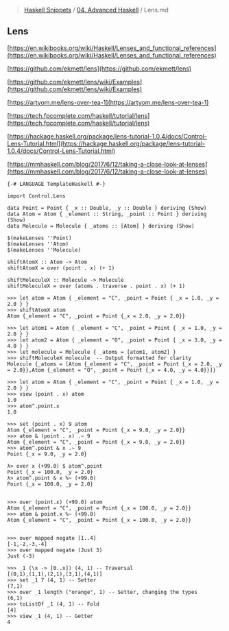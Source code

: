 > [Haskell Snippets](../README.md) / [04. Advanced Haskell](README.md) / Lens.md
## Lens
[https://en.wikibooks.org/wiki/Haskell/Lenses_and_functional_references](https://en.wikibooks.org/wiki/Haskell/Lenses_and_functional_references)

[https://github.com/ekmett/lens](https://github.com/ekmett/lens)

[https://github.com/ekmett/lens/wiki/Examples](https://github.com/ekmett/lens/wiki/Examples)

[https://artyom.me/lens-over-tea-1](https://artyom.me/lens-over-tea-1)

[https://tech.fpcomplete.com/haskell/tutorial/lens](https://tech.fpcomplete.com/haskell/tutorial/lens)

[https://hackage.haskell.org/package/lens-tutorial-1.0.4/docs/Control-Lens-Tutorial.html](https://hackage.haskell.org/package/lens-tutorial-1.0.4/docs/Control-Lens-Tutorial.html)

[https://mmhaskell.com/blog/2017/6/12/taking-a-close-look-at-lenses](https://mmhaskell.com/blog/2017/6/12/taking-a-close-look-at-lenses)


```
{-# LANGUAGE TemplateHaskell #-}

import Control.Lens

data Point = Point { _x :: Double, _y :: Double } deriving (Show)
data Atom = Atom { _element :: String, _point :: Point } deriving (Show)
data Molecule = Molecule { _atoms :: [Atom] } deriving (Show)

$(makeLenses ''Point)
$(makeLenses ''Atom)
$(makeLenses ''Molecule)

shiftAtomX :: Atom -> Atom
shiftAtomX = over (point . x) (+ 1)

shiftMoleculeX :: Molecule -> Molecule
shiftMoleculeX = over (atoms . traverse . point . x) (+ 1)
```

```
>>> let atom = Atom { _element = "C", _point = Point { _x = 1.0, _y = 2.0 } }
>>> shiftAtomX atom
Atom {_element = "C", _point = Point {_x = 2.0, _y = 2.0}}

>>> let atom1 = Atom { _element = "C", _point = Point { _x = 1.0, _y = 2.0 } }
>>> let atom2 = Atom { _element = "O", _point = Point { _x = 3.0, _y = 4.0 } }
>>> let molecule = Molecule { _atoms = [atom1, atom2] }
>>> shiftMoleculeX molecule  -- Output formatted for clarity
Molecule {_atoms = [Atom {_element = "C", _point = Point {_x = 2.0, _y = 2.0}},Atom {_element = "O", _point = Point {_x = 4.0, _y = 4.0}}]}

>>> let atom = Atom { _element = "C", _point = Point { _x = 1.0, _y = 2.0 } }
>>> view (point . x) atom
1.0
>>> atom^.point.x
1.0

>>> set (point . x) 9 atom
Atom {_element = "C", _point = Point {_x = 9.0, _y = 2.0}}
>>> atom & (point . x) .~ 9
Atom {_element = "C", _point = Point {_x = 9.0, _y = 2.0}}
>>> atom^.point & x .~ 9
Point {_x = 9.0, _y = 2.0}

λ> over x (+99.0) $ atom^.point
Point {_x = 100.0, _y = 2.0}
λ> atom^.point & x %~ (+99.0)
Point {_x = 100.0, _y = 2.0}


>>> over (point.x) (+99.0) atom
Atom {_element = "C", _point = Point {_x = 100.0, _y = 2.0}}
>>> atom & point.x %~ (+99.0)
Atom {_element = "C", _point = Point {_x = 100.0, _y = 2.0}}


>>> over mapped negate [1..4]
[-1,-2,-3,-4]
>>> over mapped negate (Just 3)
Just (-3)

>>> _1 (\x -> [0..x]) (4, 1) -- Traversal
[(0,1),(1,1),(2,1),(3,1),(4,1)]
>>> set _1 7 (4, 1) -- Setter 
(7,1)
>>> over _1 length ("orange", 1) -- Setter, changing the types
(6,1)
>>> toListOf _1 (4, 1) -- Fold
[4]
>>> view _1 (4, 1) -- Getter
4
```